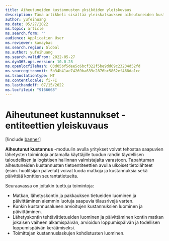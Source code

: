 ```yaml
---
title: Aiheutuneiden kustannusten yksiköiden yleiskuvaus
description: Tämä artikkeli sisältää yleiskatsauksen aiheutuneiden kustannusten tietoentiteeteistä, joiden avulla ulkoiset tietolähteet voivat luoda matkoja ja kustannuksia sekä päivittää konttien seurantatietueita.
author: yufeihuang
ms.date: 05/27/2022
ms.topic: article
ms.search.form: ''
audience: Application User
ms.reviewer: kamaybac
ms.search.region: Global
ms.author: yufeihuang
ms.search.validFrom: 2022-05-27
ms.dyn365.ops.version: 10.0.28
ms.openlocfilehash: 03d05bf5dee5c6bcf322f5be9dd69c23234d52fd
ms.sourcegitcommit: 5b34b41ae74269ba639e2876bc5862ef468da1cc
ms.translationtype: HT
ms.contentlocale: fi-FI
ms.lasthandoff: 07/15/2022
ms.locfileid: "9166668"
---
```

# <a name="landed-cost-entities-overview"></a>Aiheutuneet kustannukset -entiteettien yleiskuvaus

[!include [banner](../includes/banner.md)]

**Aiheutunut kustannus** -moduulin avulla yritykset voivat tehostaa saapuvien lähetysten toimintoja antamalla käyttäjille tuodun rahdin täydellisen taloudellisen ja logistisen hallinnan valmistajalta varastoon. Tapahtuman aiheutuneiden kustannusten tietoentiteettien avulla ulkoiset tietolähteet (esim. huolitsijan palvelut) voivat luoda matkoja ja kustannuksia sekä päivittää konttien seurantatietueita.

Seuraavassa on joitakin tuettuja toimintoja:

- Matkan, lähetyskontin ja pakkauksen tietueiden luominen ja päivittäminen aiemmin luotuja saapuvia tilausrivejä varten.
- Kunkin kustannusalueen arvioitujen kustannuksien luominen ja päivittäminen.
- Lähetyskontin tehtävätietueiden luominen ja päivittäminen kontin matkan jokaisen vaiheen alkamispäivän, arvioidun loppumispäivän ja todellisen loppumispäivän keräämiseksi.
- Toimittajan kustannuslaskujen kohdistusten luominen.
